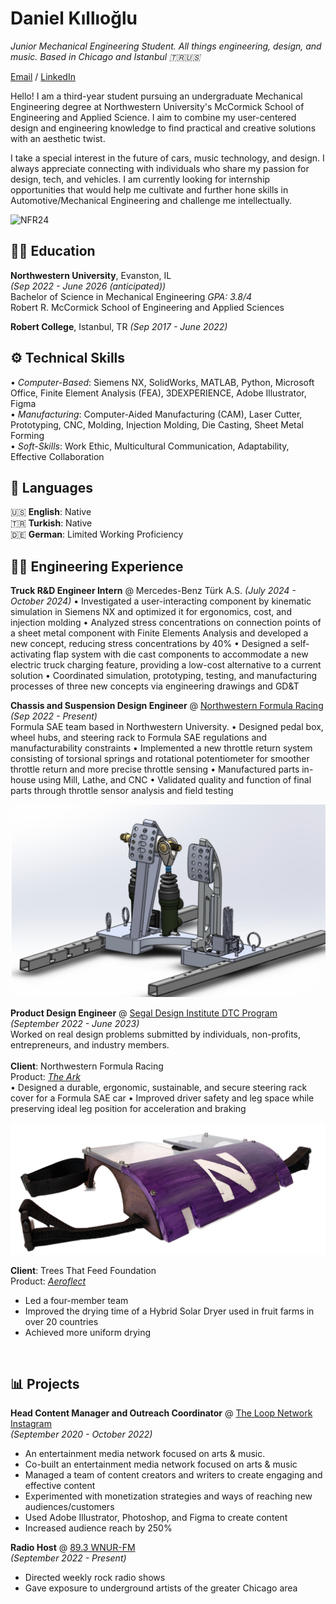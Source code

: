 # Daniel Kıllıoğlu
_Junior Mechanical Engineering Student. All things engineering, design, and music. Based in Chicago and Istanbul 🇹🇷🇺🇸_ <br>

[Email](mailto:danielklloglu@gmail.com) / [LinkedIn](https://www.linkedin.com/in/danielkillioglu/)

Hello! I am a third-year student pursuing an undergraduate Mechanical Engineering degree at Northwestern University's McCormick School of Engineering and Applied Science. I aim to combine my user-centered design and engineering knowledge to find practical and creative solutions with an aesthetic twist.

I take a special interest in the future of cars, music technology, and design. I always appreciate connecting with individuals who share my passion for design, tech, and vehicles. I am currently looking for internship opportunities that would help me cultivate and further hone skills in Automotive/Mechanical Engineering and challenge me intellectually. <br>

![NFR24](./assets/meinacar.JPEG)
<br>

## 👨‍🎓 Education
**Northwestern University**, Evanston, IL	<br> _(Sep 2022 - June 2026 (anticipated))_ <br>
Bachelor of Science in Mechanical Engineering	_GPA: 3.8/4_ <br>
Robert R. McCormick School of Engineering and Applied Sciences

**Robert College**, Istanbul, TR _(Sep 2017 - June 2022)_
<br>

## ⚙️ Technical Skills
• *Computer-Based*: Siemens NX, SolidWorks, MATLAB, Python, Microsoft Office, Finite Element Analysis (FEA), 3DEXPERIENCE, Adobe Illustrator, Figma <br>
• *Manufacturing*: Computer-Aided Manufacturing (CAM), Laser Cutter, Prototyping, CNC, Molding, Injection Molding, Die Casting, Sheet Metal Forming <br>
• *Soft-Skills*: Work Ethic, Multicultural Communication, Adaptability, Effective Collaboration
<br>

## 💬 Languages

🇺🇸 **English**: Native <br>
🇹🇷 **Turkish**: Native <br>
🇩🇪 **German**: Limited Working Proficiency
<br>

## 🧑‍💻 Engineering Experience

**Truck R&D Engineer Intern** @ Mercedes-Benz Türk A.S. _(July 2024 - October 2024)_
• Investigated a user-interacting component by kinematic simulation in Siemens NX and optimized it for ergonomics,
cost, and injection molding
• Analyzed stress concentrations on connection points of a sheet metal component with Finite Elements Analysis and
developed a new concept, reducing stress concentrations by 40%
• Designed a self-activating flap system with die cast components to accommodate a new electric truck charging
feature, providing a low-cost alternative to a current solution
• Coordinated simulation, prototyping, testing, and manufacturing processes of three new concepts via engineering
drawings and GD&T <br>

**Chassis and Suspension Design Engineer** @ [Northwestern Formula Racing]((https://northwesternformularacing.com/)) _(Sep 2022 - Present)_ <br>
Formula SAE team based in Northwestern University.
• Designed pedal box, wheel hubs, and steering rack to Formula SAE regulations and manufacturability constraints
• Implemented a new throttle return system consisting of torsional springs and rotational potentiometer for smoother throttle return and more precise throttle sensing
• Manufactured parts in-house using Mill, Lathe, and CNC
• Validated quality and function of final parts through throttle sensor analysis and field testing <br>

![Pedalbox Design in Solidworks](./assets/newpedalbox.png)
<br>

**Product Design Engineer** @ [Segal Design Institute DTC Program]((https://design.northwestern.edu/programs/take-design-course/design-thinking-communication/)) _(September 2022 - June 2023)_ <br>
Worked on real design problems submitted by individuals, non-profits, entrepreneurs, and industry members. <br>
<br>
**Client**: Northwestern Formula Racing <br>
Product: [_The Ark_](./theark.md) <br>
  • Designed a durable, ergonomic, sustainable, and secure steering rack cover for a Formula SAE car
  • Improved driver safety and leg space while preserving ideal leg position for acceleration and braking <br>
  
![The Ark](./assets/theark1)
<br>

**Client**: Trees That Feed Foundation <br>
Product: [_Aeroflect_](./aeroflect.md) <br>
  - Led a four-member team
  - Improved the drying time of a Hybrid Solar Dryer used in fruit farms in over 20 countries
  - Achieved more uniform drying
<br>

## 📊 Projects

**Head Content Manager and Outreach Coordinator** @ [The Loop Network](https://www.linkedin.com/company/the-loop-net-work/) [Instagram](https://www.instagram.com/thealtrockloop/?hl=en/) <br>
_(September 2020 - October 2022)_ <br>
  - An entertainment media network focused on arts & music.
  - Co-built an entertainment media network focused on arts & music
  - Managed a team of content creators and writers to create engaging and effective content
  - Experimented with monetization strategies and ways of reaching new audiences/customers
  - Used Adobe Illustrator, Photoshop, and Figma to create content
  - Increased audience reach by 250% <br>

**Radio Host** @ [89.3 WNUR-FM](https://wnur.northwestern.edu/) <br>
_(September 2022 - Present)_ <br>
  - Directed weekly rock radio shows
  - Gave exposure to underground artists of the greater Chicago area

